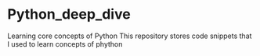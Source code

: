 # Python_deep_dive
Learning core concepts of Python
This repository stores code snippets that I used to learn concepts of phython
